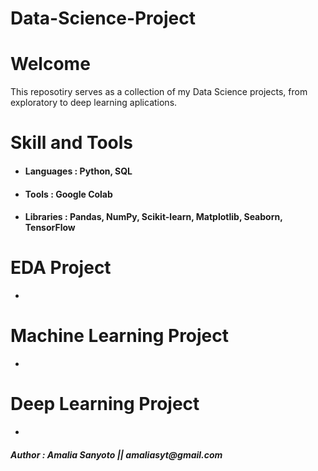 # Data-Science-Project

<h1>Welcome</h1>
This reposotiry serves as a collection of my Data Science projects, from exploratory to deep learning aplications.

<h1>Skill and Tools</h1>
<ul>
  <li><h4>Languages  : Python, SQL </h4></li>
  <li><h4>Tools      : Google Colab </h4></li>
  <li><h4>Libraries  : Pandas, NumPy, Scikit-learn, Matplotlib, Seaborn, TensorFlow </h4></li>
</ul>

<h1>EDA Project</h1>
<ul>
  <li></li>
</ul>

<h1>Machine Learning Project</h1>
<ul>
  <li></li>
</ul>

<h1>Deep Learning Project</h1>
<ul>
  <li></li>
</ul>

<h5>Author : Amalia Sanyoto || amaliasyt@gmail.com</h5>
